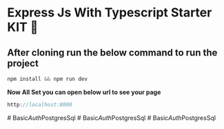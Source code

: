 # Express Js With Typescript Starter KIT 🙌

## After cloning run the below command to run the project

```js
npm install && npm run dev
```

**Now All Set you can open below url to see your page**

```js 
http://localhost:8000
```
#   B a s i c _ A u t h _ P o s t g r e s S q l  
 #   B a s i c _ A u t h _ P o s t g r e s S q l  
 #   B a s i c _ A u t h _ P o s t g r e s S q l  
 